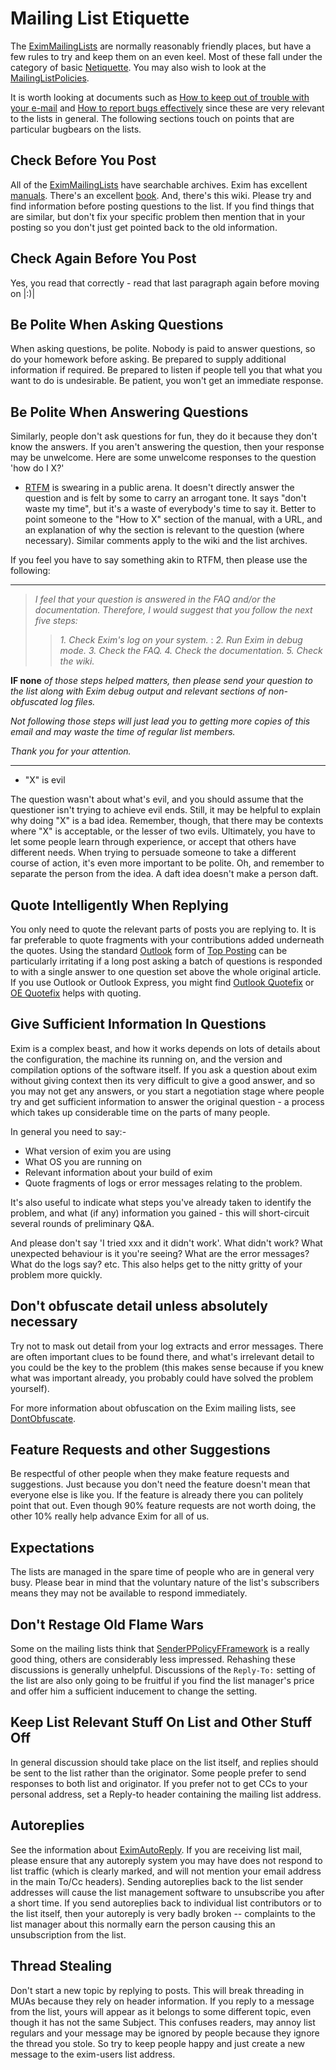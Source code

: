 Mailing List Etiquette
======================

The [EximMailingLists](EximMailingLists) are normally reasonably
friendly places, but have a few rules to try and keep them on an even
keel. Most of these fall under the category of basic
[Netiquette](wiki:WikiPedia:Netiquette). You may also wish to look at
the [MailingListPolicies](MailingListPolicies).

It is worth looking at documents such as [How to keep out of trouble
with your
e-mail](http://www.penmachine.com/techie/emailtrouble_2003-07.html) and
[How to report bugs
effectively](http://www.chiark.greenend.org.uk/~sgtatham/bugs.html)
since these are very relevant to the lists in general. The following
sections touch on points that are particular bugbears on the lists.

Check Before You Post
---------------------

All of the [EximMailingLists](EximMailingLists) have searchable
archives. Exim has excellent [manuals](http://www.exim.org/docs.html).
There's an excellent
[book](http://books.google.com/books?id=foCRVaMeRMgC). And, there's this
wiki. Please try and find information before posting questions to the
list. If you find things that are similar, but don't fix your specific
problem then mention that in your posting so you don't just get pointed
back to the old information.

Check Again Before You Post
---------------------------

Yes, you read that correctly - read that last paragraph again before
moving on |:)|

Be Polite When Asking Questions
-------------------------------

When asking questions, be polite. Nobody is paid to answer questions, so
do your homework before asking. Be prepared to supply additional
information if required. Be prepared to listen if people tell you that
what you want to do is undesirable. Be patient, you won't get an
immediate response.

Be Polite When Answering Questions
----------------------------------

Similarly, people don't ask questions for fun, they do it because they
don't know the answers. If you aren't answering the question, then your
response may be unwelcome. Here are some unwelcome responses to the
question 'how do I X?'
-   [RTFM](wiki:WikiPedia:RTFM) is swearing in a public arena. It
    doesn't directly answer the question and is felt by some to carry an
    arrogant tone. It says "don't waste my time", but it's a waste of
    everybody's time to say it. Better to point someone to the "How to
    X" section of the manual, with a URL, and an explanation of why the
    section is relevant to the question (where necessary). Similar
    comments apply to the wiki and the list archives.

If you feel you have to say something akin to RTFM, then please use the
following:

* * * * *

> *I feel that your question is answered in the FAQ and/or the
> documentation. Therefore, I would suggest that you follow the next
> five steps:*
>
> > *1. Check Exim's log on your system.*
> > :   *2. Run Exim in debug mode.* *3. Check the FAQ.* *4. Check the
> >     documentation.* *5. Check the wiki.*
> >
**IF none** *of those steps helped matters, then please send your
question to the list along with Exim debug output and relevant sections
of non-obfuscated log files.*

*Not following those steps will just lead you to getting more copies of
this email and may waste the time of regular list members.*

*Thank you for your attention.*

* * * * *
-   "X" is evil

The question wasn't about what's evil, and you should assume that the
questioner isn't trying to achieve evil ends. Still, it may be helpful
to explain why doing "X" is a bad idea. Remember, though, that there may
be contexts where "X" is acceptable, or the lesser of two evils.
Ultimately, you have to let some people learn through experience, or
accept that others have different needs. When trying to persuade someone
to take a different course of action, it's even more important to be
polite. Oh, and remember to separate the person from the idea. A daft
idea doesn't make a person daft.

Quote Intelligently When Replying
---------------------------------

You only need to quote the relevant parts of posts you are replying to.
It is far preferable to quote fragments with your contributions added
underneath the quotes. Using the standard
[Outlook](wiki:WikiPedia:Outlook) form of [Top
Posting](http://mailformat.dan.info/quoting/top-posting.html) can be
particularly irritating if a long post asking a batch of questions is
responded to with a single answer to one question set above the whole
original article. If you use Outlook or Outlook Express, you might find
[Outlook
Quotefix](http://home.in.tum.de/~jain/software/outlook-quotefix/) or [OE
Quotefix](http://home.in.tum.de/~jain/software/oe-quotefix/) helps with
quoting.

Give Sufficient Information In Questions
----------------------------------------

Exim is a complex beast, and how it works depends on lots of details
about the configuration, the machine its running on, and the version and
compilation options of the software itself. If you ask a question about
exim without giving context then its very difficult to give a good
answer, and so you may not get any answers, or you start a negotiation
stage where people try and get sufficient information to answer the
original question - a process which takes up considerable time on the
parts of many people.

In general you need to say:-
-   What version of exim you are using
-   What OS you are running on
-   Relevant information about your build of exim
-   Quote fragments of logs or error messages relating to the problem.

It's also useful to indicate what steps you've already taken to identify
the problem, and what (if any) information you gained - this will
short-circuit several rounds of preliminary Q&A.

And please don't say 'I tried xxx and it didn't work'. What didn't work?
What unexpected behaviour is it you're seeing? What are the error
messages? What do the logs say? etc. This also helps get to the nitty
gritty of your problem more quickly.

Don't obfuscate detail unless absolutely necessary
--------------------------------------------------

Try not to mask out detail from your log extracts and error messages.
There are often important clues to be found there, and what's irrelevant
detail to you could be the key to the problem (this makes sense because
if you knew what was important already, you probably could have solved
the problem yourself).

For more information about obfuscation on the Exim mailing lists, see
[DontObfuscate](DontObfuscate).

Feature Requests and other Suggestions
--------------------------------------

Be respectful of other people when they make feature requests and
suggestions. Just because you don't need the feature doesn't mean that
everyone else is like you. If the feature is already there you can
politely point that out. Even though 90% feature requests are not worth
doing, the other 10% really help advance Exim for all of us.

Expectations
------------

The lists are managed in the spare time of people who are in general
very busy. Please bear in mind that the voluntary nature of the list's
subscribers means they may not be available to respond immediately.

Don't Restage Old Flame Wars
----------------------------

Some on the mailing lists think that
[SenderPPolicyFFramework](wiki:WikiPedia:Sender_Policy_Framework) is
a really good thing, others are considerably less impressed. Rehashing
these discussions is generally unhelpful. Discussions of the `Reply-To:`
setting of the list are also only going to be fruitful if you find the
list manager's price and offer him a sufficient inducement to change the
setting.

Keep List Relevant Stuff On List and Other Stuff Off
----------------------------------------------------

In general discussion should take place on the list itself, and replies
should be sent to the list rather than the originator. Some people
prefer to send responses to both list and originator. If you prefer not
to get CCs to your personal address, set a Reply-to header containing
the mailing list address.

Autoreplies
-----------

See the information about [EximAutoReply](EximAutoReply). If you are
receiving list mail, please ensure that any autoreply system you may
have does not respond to list traffic (which is clearly marked, and will
not mention your email address in the main To/Cc headers). Sending
autoreplies back to the list sender addresses will cause the list
management software to unsubscribe you after a short time. If you send
autoreplies back to individual list contributors or to the list itself,
then your autoreply is very badly broken -- complaints to the list
manager about this normally earn the person causing this an
unsubscription from the list.

Thread Stealing
---------------

Don't start a new topic by replying to posts. This will break threading
in MUAs because they rely on header information. If you reply to a
message from the list, yours will appear as it belongs to some different
topic, even though it has not the same Subject. This confuses readers,
may annoy list regulars and your message may be ignored by people
because they ignore the thread you stole. So try to keep people happy
and just create a new message to the exim-users list address.
